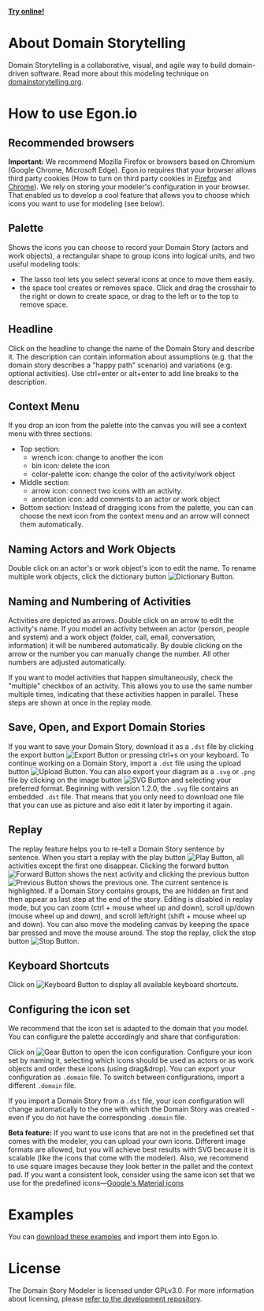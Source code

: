 **[Try online!](https://www.wps.de/modeler/)**

# About Domain Storytelling
Domain Storytelling is a collaborative, visual, and agile way to build domain-driven software. Read more about this modeling technique on [domainstorytelling.org](https://domainstorytelling.org/).

# How to use Egon.io

## Recommended browsers
**Important:** We recommend Mozilla Firefox or browsers based on Chromium (Google Chrome, Microsoft Edge). Egon.io requires that your browser allows third party cookies (How to turn on third party cookies in [Firefox](https://support.mozilla.org/en-US/kb/disable-third-party-cookies) and [Chrome](https://support.google.com/chrome/answer/95647?co=GENIE.Platform%3DDesktop&hl=en)). We rely on storing your modeler's configuration in your browser. That enabled us to develop a cool feature that allows you to choose which icons you want to use for modeling (see below).

## Palette

Shows the icons you can choose to record your Domain Story (actors and work objects), a rectangular shape to group icons into logical units, and two useful modeling tools:

- The lasso tool lets you select several icons at once to move them easily.
- the space tool creates or removes space. Click and drag the crosshair to the right or down to create space, or drag to the left or to the top to remove space.

## Headline

Click on the headline to change the name of the Domain Story and describe it. The description can contain information about assumptions (e.g. that the domain story describes a "happy path" scenario) and variations (e.g. optional activities).
Use ctrl+enter or alt+enter to add line breaks to the description.

## Context Menu

If you drop an icon from the palette into the canvas you will see a context menu with three sections:

* Top section:
  * wrench icon: change to another the icon
  * bin icon: delete the icon
  * color-palette icon: change the color of the activity/work object
* Middle section:
  * arrow icon: connect two icons with an activity.
  * annotation icon: add comments to an actor or work object
* Bottom section: Instead of dragging icons from the palette, you can can choose the next icon from the context menu and an arrow will connect them automatically.


## Naming Actors and Work Objects

Double click on an actor's or work object's icon to edit the name. To rename multiple work objects, click the dictionary button ![Dictionary Button](/images/spellcheck.png).

## Naming and Numbering of Activities

Activities are depicted as arrows. Double click on an arrow to edit the activity's name. If you model an activity between an actor (person, people and system) and a work object (folder, call, email, conversation, information) it will be numbered automatically. By double clicking on the arrow or the number you can manually change the number. All other numbers are adjusted automatically.

If you want to model activities that happen simultaneously, check  the "multiple" checkbox of an activity. This allows you to use the same number multiple times, indicating that these activities happen in parallel. These steps are shown at once in the replay mode.

## Save, Open, and Export Domain Stories

If you want to save your Domain Story, download it as a `.dst` file by clicking the export button ![Export Button](/images/archive.png) or pressing ctrl+s on your keyboard. To continue working on a Domain Story, import a `.dst` file using the upload button ![Upload Button](/images/unarchive.png).
You can also export your diagram as a `.svg` or `.png` file by clicking on the image button ![SVG Button](/images/image.png) and selecting your preferred format. 
Beginning with version 1.2.0, the `.svg` file contains an embedded `.dst` file. That means that you only need to download one file that you can use as picture and also edit it later by importing it again.

## Replay

The replay feature helps you to re-tell a Domain Story sentence by sentence. When you start a replay with the play button ![Play Button](/images/play.png), all activities except the first one disappear. Clicking the forward button ![Forward Button](/images/forward.png) shows the next activity and clicking the previous button ![Previous Button](/images/previous.png) shows the previous one. The current sentence is highlighted. If a Domain Story contains groups, the are hidden an first and then appear as last step at the end of the story.
Editing is disabled in replay mode, but you can zoom (ctrl + mouse wheel up and down), scroll up/down (mouse wheel up and down), and scroll left/right (shift + mouse wheel up and down). You can also move the modeling canvas by keeping the space bar pressed and move the mouse around. The stop the replay, click the stop button ![Stop Button](/images/stop.png).

## Keyboard Shortcuts

Click on ![Keyboard Button](/images/keyboard.png) to display all available keyboard shortcuts.

## Configuring the icon set

We recommend that the icon set is adapted to the domain that you model. You can configure the palette accordingly and share that configuration:

Click on ![Gear Button](/images/gear.png) to open the icon configuration. Configure your icon set by naming it, selecting which icons should be used as actors or as work objects and order these icons (using drag&drop). You can export your configuration as `.domain` file. To switch between configurations, import a different `.domain` file.

If you import a Domain Story from a `.dst` file, your icon configuration will change automatically to the one with which the Domain Story was created - even if you do not have the corresponding `.domain` file.

**Beta feature:** If you want to use icons that are not in the predefined set that comes with the modeler, you can upload your own icons. Different image formats are allowed, but you will achieve best results with SVG because it is scalable (like the icons that come with the modeler). Also, we recommend to use square images because they look better in the pallet and the context pad. If you want a consistent look, consider using the same icon set that we use for the predefined icons—[Google's Material icons](https://material.io/resources/icons/?style=outline)

# Examples
You can [download these examples](https://github.com/WPS/egon.io-examples) and import them into Egon.io. 

# License
The Domain Story Modeler is licensed under GPLv3.0. For more information about licensing, please [refer to the development repository](https://github.com/WPS/domain-story-modeler).
